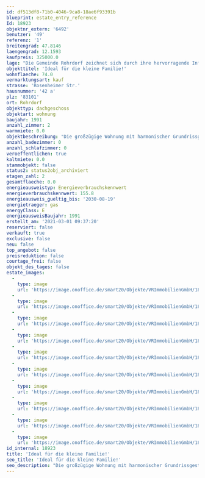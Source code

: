 ```yaml
---
id: df513df8-71b0-4046-9ca8-18ae6f93391b
blueprint: estate_entry_reference
Id: 18923
objektnr_extern: '6492'
benutzer: '49'
referenz: '1'
breitengrad: 47.8146
laengengrad: 12.1593
kaufpreis: 325000.0
lage: "Die Gemeinde Rohrdorf zeichnet sich durch ihre hervorragende Infrastruktur aus. Zahlreiche Einkaufsmöglichkeiten, sowie Ärzte, Apotheker, Banken und Schulen sind bequem in wenigen Minuten erreichbar. Zur Autobahnanschlussstelle Rohrdorf (München-Salzburg-Innsbruck) sowie zur Fußgängerzone in Rosenheim sind es nur ein paar Kilometer. \r\nRohrdorf bietet einen hohen Freizeitwert durch die geographische Lage zwischen Inn und Simssee mit schönen Badeplätzen und zahlreichen Wander- und Radwegen rund um den Simssee."
objekttitel: 'Ideal für die kleine Familie!'
wohnflaeche: 74.0
vermarktungsart: kauf
strasse: 'Rosenheimer Str.'
hausnummer: '42 a'
plz: '83101'
ort: Rohrdorf
objekttyp: dachgeschoss
objektart: wohnung
baujahr: 1991
anzahl_zimmer: 2
warmmiete: 0.0
objektbeschreibung: "Die großzügige Wohnung mit harmonischer Grundrissgestaltung befindet sich im Dachgeschoss (2. Stock) eines 1991 erbauten Mehrfamilienhauses.\r\nVom zentralen, geräumigen Flur erreichen Sie das Schlafzimmer, das Kinderzimmer, die Küche, sowie das Bad mit Badewanne und Dusche und die praktische Abstellkammer.\r\nVom Wohnbereich haben Sie Zugang zum gemütlichen Westbalkon.\r\n\r\nIm Kaufpreis ist bereits ein Tiefgaragenstellplatz enthalten.\r\n\r\nGenügend Abstellmöglichkeiten finden Sie außerdem im dazugehörigen großen Kellerraum mit ca. 15 m².\r\n\r\nDie Wohnung ist derzeit von den Eigentümern selbst bewohnt und ist voraussichtlich Ende des Jahres beziehbar.\r\n\r\nBei der Bahnlinie auf der Ostseite des Hauses handelt es sich um eine reine Werkbahn.\r\n\r\nDas Hausgeld für die Wohnung und den Tiefgaragenstellplatz beträgt derzeit 360 € monatlich, davon sind ca. 275 € auf einen entwaigen Mieter umlagefähig."
anzahl_badezimmer: 0
anzahl_schlafzimmer: 0
veroeffentlichen: true
kaltmiete: 0.0
stammobjekt: false
status2: status2obj_archiviert
etagen_zahl: 2
gesamtflaeche: 0.0
energieausweistyp: Energieverbrauchskennwert
energieverbrauchskennwert: 155.8
energieausweis_gueltig_bis: '2030-08-19'
energietraeger: gas
energyClass: E
energieausweisBaujahr: 1991
erstellt_am: '2021-03-01 09:37:20'
reserviert: false
verkauft: true
exclusive: false
neu: false
top_angebot: false
preisreduktion: false
courtage_frei: false
objekt_des_tages: false
estate_images:
  -
    type: image
    url: 'https://image.onoffice.de/smart20/Objekte/VRImmobilienGmbH/18923/3aed7618-49bd-44ee-bf05-717681cc62d1.jpg'
  -
    type: image
    url: 'https://image.onoffice.de/smart20/Objekte/VRImmobilienGmbH/18923/21a1c1c6-ef0c-43d0-b3d4-d1e8bd4b830f.jpg'
  -
    type: image
    url: 'https://image.onoffice.de/smart20/Objekte/VRImmobilienGmbH/18923/1cf580d9-b449-4c81-9bbc-04f35d9facf8.jpg'
  -
    type: image
    url: 'https://image.onoffice.de/smart20/Objekte/VRImmobilienGmbH/18923/2aa2118f-43fe-4b4d-979e-52bb9b75bcb0.jpg'
  -
    type: image
    url: 'https://image.onoffice.de/smart20/Objekte/VRImmobilienGmbH/18923/e5e4ee12-1f32-479d-abd2-88931ff6a444.jpg'
  -
    type: image
    url: 'https://image.onoffice.de/smart20/Objekte/VRImmobilienGmbH/18923/929245eb-c6a2-4e72-af30-f594285e69fb.jpg'
  -
    type: image
    url: 'https://image.onoffice.de/smart20/Objekte/VRImmobilienGmbH/18923/3f0bfcc0-9b84-4198-9e5c-aa0d9f401aea.jpg'
  -
    type: image
    url: 'https://image.onoffice.de/smart20/Objekte/VRImmobilienGmbH/18923/733b570d-dc70-4a36-b396-63b73727672b.jpg'
  -
    type: image
    url: 'https://image.onoffice.de/smart20/Objekte/VRImmobilienGmbH/18923/1f0ed0fe-405c-4507-b5ba-e07f69f284de.jpg'
  -
    type: image
    url: 'https://image.onoffice.de/smart20/Objekte/VRImmobilienGmbH/18923/ca5e3cbd-5387-4069-84ed-47a48abc7403.jpg'
id_internal: 18923
title: 'Ideal für die kleine Familie!'
seo_title: 'Ideal für die kleine Familie!'
seo_description: "Die großzügige Wohnung mit harmonischer Grundrissgestaltung befindet sich im Dachgeschoss (2. Stock) eines 1991 erbauten Mehrfamilienhauses.\r\nVom zentralen, g"
---
```

